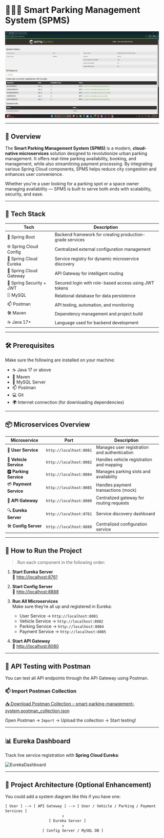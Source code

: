 # 🚕🚓🚗 Smart Parking Management System (SPMS)

![EurekaDashboard](https://github.com/nadun-sankalpa/Smart-Parking-Management-System/blob/3b964de499d528cfd33436d99f16dcbf3711416b/doc/eureka-dashboard.png)

---

## 🧠 Overview

The **Smart Parking Management System (SPMS)** is a modern, **cloud-native microservices** solution designed to revolutionize urban parking management. It offers real-time parking availability, booking, and management, while also streamlining payment processing. By integrating various Spring Cloud components, SPMS helps reduce city congestion and enhances user convenience.

Whether you're a user looking for a parking spot or a space owner managing availability — SPMS is built to serve both ends with scalability, security, and ease.

---

## 🚀 Tech Stack

| Tech                  | Description                                                       |
|-----------------------|-------------------------------------------------------------------|
| 🧰 Spring Boot         | Backend framework for creating production-grade services         |
| 🌐 Spring Cloud Config | Centralized external configuration management                   |
| 📘 Spring Cloud Eureka | Service registry for dynamic microservice discovery             |
| 🚪 Spring Cloud Gateway| API Gateway for intelligent routing                             |
| 🔐 Spring Security + JWT | Secured login with role-based access using JWT tokens         |
| 🗄 MySQL               | Relational database for data persistence                         |
| 📫 Postman             | API testing, automation, and monitoring                          |
| 🛠 Maven               | Dependency management and project build                          |
| ☕ Java 17+            | Language used for backend development                            |

---

## 🛠 Prerequisites

Make sure the following are installed on your machine:

- ☕ Java 17 or above  
- 🐘 Maven  
- 🐬 MySQL Server  
- 📫 Postman  
- 💻 Git  
- 🌍 Internet connection (for downloading dependencies)

---

## 📦 Microservices Overview

| Microservice     | Port            | Description                              |
|------------------|-----------------|------------------------------------------|
| 👤 **User Service**     | `http://localhost:8081` | Manages user registration and authentication |
| 🚗 **Vehicle Service**  | `http://localhost:8082` | Handles vehicle registration and mapping  |
| 🅿 **Parking Service**  | `http://localhost:8084` | Manages parking slots and availability    |
| 💳 **Payment Service**  | `http://localhost:8085` | Handles payment transactions (mock)       |
| 🚪 **API Gateway**      | `http://localhost:8080` | Centralized gateway for routing requests  |
| 🔍 **Eureka Server**    | `http://localhost:8761` | Service discovery dashboard               |
| 🛠 **Config Server**    | `http://localhost:8888` | Centralized configuration service         |

---

## 🚀 How to Run the Project

> Run each component in the following order:

1. **Start Eureka Server**  
   🔗 [http://localhost:8761](http://localhost:8761)

2. **Start Config Server**  
   🔗 [http://localhost:8888](http://localhost:8888)

3. **Run All Microservices**  
   Make sure they’re all up and registered in Eureka:
   - User Service → `http://localhost:8081`
   - Vehicle Service → `http://localhost:8082`
   - Parking Service → `http://localhost:8084`
   - Payment Service → `http://localhost:8085`

4. **Start API Gateway**  
   🔗 [http://localhost:8080](http://localhost:8080)

---

## 🧪 API Testing with Postman

You can test all API endpoints through the API Gateway using Postman.

### 📫 Import Postman Collection

[📥 Download Postman Collection – smart-parking-management-system.postman_collection.json](smart-parking-management-system.postman_collection.json)

Open Postman → `Import` → Upload the collection → Start testing!

---

## 📊 Eureka Dashboard

Track live service registration with **Spring Cloud Eureka**:

![EurekaDashboard](https://github.com/user-attachments/assets/58579519-1c62-4e45-8021-9daf9d9bf587)

---

## 🧩 Project Architecture (Optional Enhancement)

You could add a system diagram like this if you have one:

```plaintext
[ User ] --> [ API Gateway ] --> [ User / Vehicle / Parking / Payment Services ]
                          ↕
                    [ Eureka Server ]
                          ↕
                 [ Config Server / MySQL DB ]
